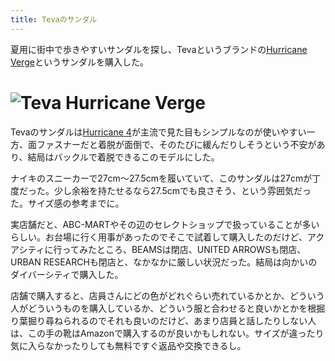```yaml
---
title: Tevaのサンダル
---
```

夏用に街中で歩きやすいサンダルを探し、Tevaというブランドの[Hurricane Verge](https://www.amazon.co.jp/dp/B08B4869SL)というサンダルを購入した。

![](https://lh3.googleusercontent.com/docs/ADP-6oE5GH_v7q6VUe9hapW08sL4sdvrjodAi2t_gfMW6tKtruNLpH_HmDuvVUHLDx3ZYbqgOUQIXcSxXqdKT3Ryd6yd9HvQiOvnuZmcEr0-oNIN5phrWcyHodDpwKl5VwI3VcIdeycFhuUObgjMM9r5x1FSXSAFi8TFdW2vAUNzHX2NhlLZpsdknmqVq4Y8qnTjcw0bhqHbFQBT6z56HKOnIUmeoXKQMLyCAKyqJ5ywyFiY9HHPqj0Ug1lLwUHko3vZxPxowgPCBJ2cxAiU81rK8QbHzXyb3p69_LXdGQxyoQajR2Oo-Baz_b9lAPiaYovD-PjvIiIKU0-PqdZQL8J8IJIdLx-ANcwMAqVAqWakPuUKx3IB0lCC_XZ55kzlbkQ5r2VZXMcvG3COUBCoaxsnnMx24-Wk1BQZksnX7W5VVYNxgHhEdobWXYIhu5uATQeVhQXpSWzq0G7EPtUI2kUgxBUDffHYnJ0DooPm4vDBxPZai1nFrlfHLUMUJc9QsOstliwkeRKeXXweGeLhrEnZ85r3R463elGgQOS111T9mLNTv-r3SNClnrx0MLkeJpuO3vXZN9A_dPSnZilxE4jYemi1G8p6TqB9YxFYZR3DNcamlfxGOHvP1gDbltlD-if7c0aSNGk8FhmeYJEATolST7efHKWPewBbkugZcGOEItSDc32Q1KS8VtvcQMC7L2IVa-DQ1UXSX7c0ISJeKu-2SgWFWSXGXvmYZuxr1bR_hOzU9SRKdqNGT0X06tOxt9PflNh87hysPSvf5CB_Taesc1hH_l8h_8n6furk6OlUQaaMNCa7MAU_RnG64-TzbKRgNFHHxoFtUDHAURklG-66VSpF2UXS8ZsUW6biDPcJo5iFDYBdD64hpmF2HJnETeqQrv54fviuhZ-lrRIT1FNB6DL0sUH94lQrr3GeRiB6mLK_yVntCm7_zksUbL-_58gN1vfAeDZzjZZckjOr_FhADNziO4TfYMvm4EmYdBmEsUCwwHQc8OrsGI92nyudjmnm4xZD2AnM2l9USClLdBmCDttL6mt2BOYj29jnArbGQWLNMzjI5pqETGbCSU7Wp9YBMOwyloFpFpwfai5UXdJzizR4-oJmJCpP4wBdoiND2HFk2sUKfiDbkb2DBc8ZWFt9NOwReNJTf8XFwVzWHmb-8BCw63R88eIk56Xi1NXw_v1Ti0-F-RX5RQiG9P0JxbPqt4WC6kScsiwaZiIyCYNa1rDFql2zUuATI6hme-uEh-f5bHzK "Teva Hurricane Verge")
=======================================================================================================================================================================================================================================================================================================================================================================================================================================================================================================================================================================================================================================================================================================================================================================================================================================================================================================================================================================================================================================================================================================================================================================================================================================================================================================================================================================================

Tevaのサンダルは[Hurricane 4](https://www.amazon.co.jp/dp/B096RS5PWQ)が主流で見た目もシンプルなのが使いやすい一方、面ファスナーだと着脱が面倒で、そのたびに緩んだりしそうという不安があり、結局はバックルで着脱できるこのモデルにした。

ナイキのスニーカーで27cm～27.5cmを履いていて、このサンダルは27cmが丁度だった。少し余裕を持たせるなら27.5cmでも良さそう、という雰囲気だった。サイズ感の参考までに。

実店舗だと、ABC-MARTやその辺のセレクトショップで扱っていることが多いらしい。お台場に行く用事があったのでそこで試着して購入したのだけど、アクアシティに行ってみたところ、BEAMSは閉店、UNITED ARROWSも閉店、URBAN RESEARCHも閉店と、なかなかに厳しい状況だった。結局は向かいのダイバーシティで購入した。

店舗で購入すると、店員さんにどの色がどれぐらい売れているかとか、どういう人がどういうものを購入しているか、どういう服と合わせると良いかとかを根掘り葉掘り尋ねられるのでそれも良いのだけど、あまり店員と話したりしない人は、この手の靴はAmazonで購入するのが良いかもしれない。サイズが違ったり気に入らなかったりしても無料ですぐ返品や交換できるし。
